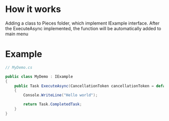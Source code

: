 # How it works

Adding a class to Pieces folder, which implement IExample interface. After the ExecuteAsync implemented, the function will be automatically added to main menu


# Example

```c#
// MyDemo.cs

public class MyDemo : IExample
{
    public Task ExecuteAsync(CancellationToken cancellationToken = default)
    {
        Console.WriteLine("Hello world");

        return Task.CompletedTask;
    }
}

```
